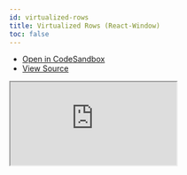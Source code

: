 ```yaml
---
id: virtualized-rows
title: Virtualized Rows (React-Window)
toc: false
---
```


- [Open in CodeSandbox](https://codesandbox.io/s/github/tannerlinsley/react-table/tree/master/examples/virtualized-rows)
- [View Source](https://github.com/tannerlinsley/react-table/tree/master/examples/virtualized-rows)

<iframe
  src="https://codesandbox.io/embed/github/tannerlinsley/react-table/tree/master/examples/virtualized-rows?autoresize=1&fontsize=14&theme=dark"
  title="tannerlinsley/react-table: virtualized-rows"
  sandbox="allow-forms allow-modals allow-popups allow-presentation allow-same-origin allow-scripts"
  style={{
    width: '100%',
    height: '80vh',
    border: '0',
    borderRadius: 8,
    overflow: 'hidden',
    position: 'static',
    zIndex: 0,
  }}
></iframe>
